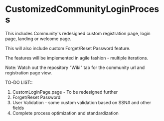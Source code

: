 # CustomizedCommunityLoginProcess

This includes Community's redesigned custom registration page, login page, landing or welcome page.

This will also include custom Forget/Reset Password feature.

The features will be implemented in agile fashion - multiple iterations.

Note: Watch out the repository "Wiki" tab for the community url and registration page view.

TO-DO LIST::

1. CustomLoginPage.page - To be redesigned further
2. Forget/Reset Password
3. User Validation - some custom validation based on SSN# and other fields
4. Complete process optimization and standardization

